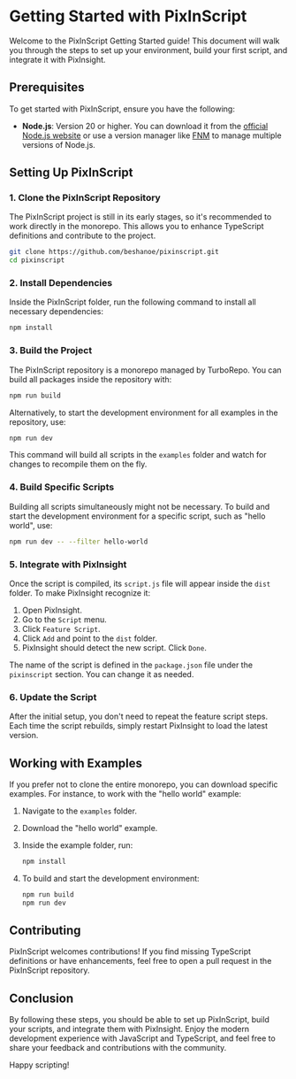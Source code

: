 # Getting Started with PixInScript

Welcome to the PixInScript Getting Started guide! This document will walk you through the steps to set up your environment, build your first script, and integrate it with PixInsight.

## Prerequisites

To get started with PixInScript, ensure you have the following:

- **Node.js**: Version 20 or higher. You can download it from the [official Node.js website](https://nodejs.org/) or use a version manager like [FNM](https://github.com/Schniz/fnm) to manage multiple versions of Node.js.

## Setting Up PixInScript

### 1. Clone the PixInScript Repository

The PixInScript project is still in its early stages, so it's recommended to work directly in the monorepo. This allows you to enhance TypeScript definitions and contribute to the project.

```bash
git clone https://github.com/beshanoe/pixinscript.git
cd pixinscript
```

### 2. Install Dependencies

Inside the PixInScript folder, run the following command to install all necessary dependencies:

```bash
npm install
```

### 3. Build the Project

The PixInScript repository is a monorepo managed by TurboRepo. You can build all packages inside the repository with:

```bash
npm run build
```

Alternatively, to start the development environment for all examples in the repository, use:

```bash
npm run dev
```

This command will build all scripts in the `examples` folder and watch for changes to recompile them on the fly.

### 4. Build Specific Scripts

Building all scripts simultaneously might not be necessary. To build and start the development environment for a specific script, such as "hello world", use:

```bash
npm run dev -- --filter hello-world
```

### 5. Integrate with PixInsight

Once the script is compiled, its `script.js` file will appear inside the `dist` folder. To make PixInsight recognize it:

1. Open PixInsight.
2. Go to the `Script` menu.
3. Click `Feature Script`.
4. Click `Add` and point to the `dist` folder.
5. PixInsight should detect the new script. Click `Done`.

The name of the script is defined in the `package.json` file under the `pixinscript` section. You can change it as needed.

### 6. Update the Script

After the initial setup, you don't need to repeat the feature script steps. Each time the script rebuilds, simply restart PixInsight to load the latest version.

## Working with Examples

If you prefer not to clone the entire monorepo, you can download specific examples. For instance, to work with the "hello world" example:

1. Navigate to the `examples` folder.
2. Download the "hello world" example.
3. Inside the example folder, run:

    ```bash
    npm install
    ```

4. To build and start the development environment:

    ```bash
    npm run build
    npm run dev
    ```

## Contributing

PixInScript welcomes contributions! If you find missing TypeScript definitions or have enhancements, feel free to open a pull request in the PixInScript repository.

## Conclusion

By following these steps, you should be able to set up PixInScript, build your scripts, and integrate them with PixInsight. Enjoy the modern development experience with JavaScript and TypeScript, and feel free to share your feedback and contributions with the community.

Happy scripting!
